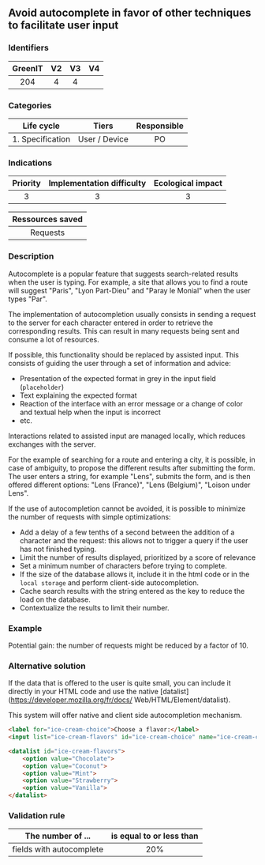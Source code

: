 ## Avoid autocomplete in favor of other techniques to facilitate user input

### Identifiers

| GreenIT |  V2  |  V3  |  V4  |
|:-------:|:----:|:----:|:----:|
|  204    | 4  | 4  |      |

### Categories

|    Life cycle    |     Tiers     | Responsible |
|:----------------:|:-------------:|:-----------:|
| 1. Specification | User / Device |     PO      |

### Indications

| Priority | Implementation difficulty | Ecological impact |
|:--------:|:-------------------------:|:-----------------:|
|   3      |            3              |        3          |

| Ressources saved |
|:----------------:|
|     Requests     |

### Description

Autocomplete is a popular feature that suggests search-related results when the user is typing.
For example, a site that allows you to find a route will suggest "Paris", "Lyon Part-Dieu" and "Paray le Monial" when the user types "Par".

The implementation of autocompletion usually consists in sending a request to the server for each character entered in order to retrieve the corresponding results.
This can result in many requests being sent and consume a lot of resources.

If possible, this functionality should be replaced by assisted input.
This consists of guiding the user through a set of information and advice:
- Presentation of the expected format in grey in the input field (`placeholder`)
- Text explaining the expected format
- Reaction of the interface with an error message or a change of color and textual help when the input is incorrect
- etc.

Interactions related to assisted input are managed locally, which reduces exchanges with the server.

For the example of searching for a route and entering a city, it is possible, in case of ambiguity, to propose
the different results after submitting the form. The user enters a string, for example "Lens",
submits the form, and is then offered different options: "Lens (France)", "Lens (Belgium)",
"Loison under Lens".

If the use of autocompletion cannot be avoided, it is possible to minimize the number of requests with simple optimizations:
- Add a delay of a few tenths of a second between the addition of a character and the request: this allows not to trigger a query if the user has not finished typing.
- Limit the number of results displayed, prioritized by a score of relevance
- Set a minimum number of characters before trying to complete.
- If the size of the database allows it, include it in the html code or in the `local storage` and perform client-side autocompletion.
- Cache search results with the string entered as the key to reduce the load on the database.
- Contextualize the results to limit their number.

### Example

Potential gain: the number of requests might be reduced by a factor of 10.

### Alternative solution

If the data that is offered to the user is quite small, you can include it directly in your HTML code and use 
the native [datalist](https://developer.mozilla.org/fr/docs/ Web/HTML/Element/datalist).

This system will offer native and client side autocompletion mechanism.


```html
<label for="ice-cream-choice">Choose a flavor:</label>
<input list="ice-cream-flavors" id="ice-cream-choice" name="ice-cream-choice" />

<datalist id="ice-cream-flavors">
    <option value="Chocolate">
    <option value="Coconut">
    <option value="Mint">
    <option value="Strawberry">
    <option value="Vanilla">
</datalist>
```

### Validation rule

| The number of ...        | is equal to or less than |  
|--------------------------|:---------------------:|
| fields with autocomplete |          20%          |
